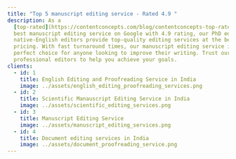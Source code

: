 ```yaml
---
title: "Top 5 manuscript editing service - Rated 4.9 "
description: As a
  [top-rated](https://contentconcepts.com/blog/contentconcepts-top-rated-academic-editing-and-proofreading-services/),
  best manuscript editing service on Google with 4.9 rating, our PhD editors and
  native-English editors provide top-quality editing services at the best
  pricing. With fast turnaround times, our manuscript editing service is the
  perfect choice for anyone looking to improve their writing. Trust our
  professional editors to help you achieve your goals.
clients:
  - id: 1
    title: English Editing and Proofreading Service in India
    image: ../assets/english_editing_proofreading_services.png
  - id: 2
    title: Scientific Manauscript Editing Service in India
    image: ../assets/scientific_editing_services.png
  - id: 3
    title: Manuscript Editing Service
    image: ../assets/manuscript_editing_services.png
  - id: 4
    title: Document editing services in India
    image: ../assets/document_proofreading_service.png
---
```

